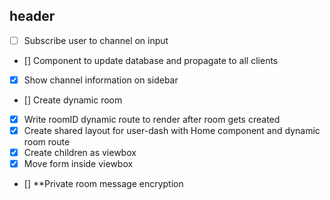 ## header
- [ ] Subscribe user to channel on input
- [] Component to update database and propagate to all clients
- [x] Show channel information on sidebar
- [] Create dynamic room
- [x] Write roomID dynamic route to render after room gets created
- [x] Create shared layout for user-dash with Home component and dynamic room route
- [x] Create children as viewbox
- [x] Move form inside viewbox 
- [] **Private room message encryption